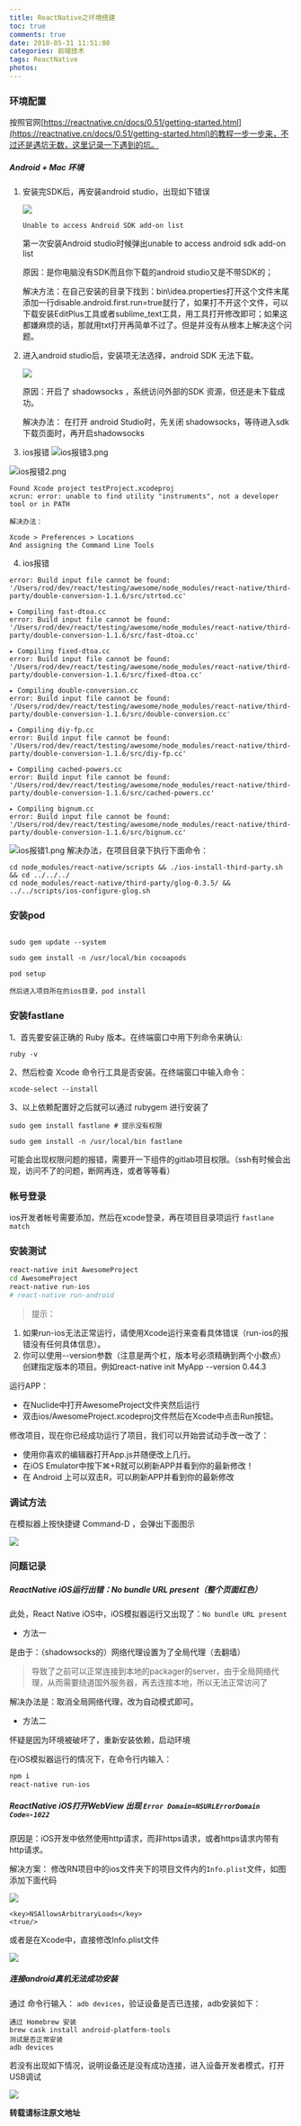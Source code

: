 ```yaml
---
title: ReactNative之环境搭建
toc: true
comments: true
date: 2018-05-31 11:51:08
categories: 前端技术
tags: ReactNative
photos:
---
```


<!--more-->

### 环境配置

按照官网[https://reactnative.cn/docs/0.51/getting-started.html](https://reactnative.cn/docs/0.51/getting-started.html)的教程一步一步来，不过还是遇坑无数，这里记录一下遇到的坑。

##### Android + Mac 环境

1. 安装完SDK后，再安装android studio，出现如下错误

    ![](https://ws1.sinaimg.in/large/006tNc79gy1fruoitlzesj30ym0hiaco.jpg)

    `Unable to access Android SDK add-on list`

    第一次安装Android studio时候弹出unable to access android sdk add-on list

    原因：是你电脑没有SDK而且你下载的android studio又是不带SDK的；

    解决方法：在自己安装的目录下找到：bin\idea.properties打开这个文件末尾添加一行disable.android.first.run=true就行了，如果打不开这个文件，可以下载安装EditPlus工具或者sublime_text工具，用工具打开修改即可；如果这都嫌麻烦的话，那就用txt打开再简单不过了。但是并没有从根本上解决这个问题。

2. 进入android studio后，安装项无法选择，android SDK 无法下载。

    ![](https://ws1.sinaimg.in/large/006tNc79gy1fruoirrs0tj31a80lk41x.jpg)

    原因：开启了 shadowsocks ，系统访问外部的SDK 资源，但还是未下载成功。

    解决办法： 在打开 android Studio时，先关闭 shadowsocks，等待进入sdk 下载页面时，再开启shadowsocks

3. ios报错
![ios报错3.png](https://cdn.leoao.com/ios报错3.png)

![ios报错2.png](https://cdn.leoao.com/ios报错2.png)

```
Found Xcode project testProject.xcodeproj
xcrun: error: unable to find utility "instruments", not a developer tool or in PATH

解决办法：

Xcode > Preferences > Locations
And assigning the Command Line Tools
```

4. ios报错
```
error: Build input file cannot be found: '/Users/rod/dev/react/testing/awesome/node_modules/react-native/third-party/double-conversion-1.1.6/src/strtod.cc'

▸ Compiling fast-dtoa.cc
error: Build input file cannot be found: '/Users/rod/dev/react/testing/awesome/node_modules/react-native/third-party/double-conversion-1.1.6/src/fast-dtoa.cc'

▸ Compiling fixed-dtoa.cc
error: Build input file cannot be found: '/Users/rod/dev/react/testing/awesome/node_modules/react-native/third-party/double-conversion-1.1.6/src/fixed-dtoa.cc'

▸ Compiling double-conversion.cc
error: Build input file cannot be found: '/Users/rod/dev/react/testing/awesome/node_modules/react-native/third-party/double-conversion-1.1.6/src/double-conversion.cc'

▸ Compiling diy-fp.cc
error: Build input file cannot be found: '/Users/rod/dev/react/testing/awesome/node_modules/react-native/third-party/double-conversion-1.1.6/src/diy-fp.cc'

▸ Compiling cached-powers.cc
error: Build input file cannot be found: '/Users/rod/dev/react/testing/awesome/node_modules/react-native/third-party/double-conversion-1.1.6/src/cached-powers.cc'

▸ Compiling bignum.cc
error: Build input file cannot be found: '/Users/rod/dev/react/testing/awesome/node_modules/react-native/third-party/double-conversion-1.1.6/src/bignum.cc'
```
![ios报错1.png](https://cdn.leoao.com/ios报错1.png)
解决办法，在项目目录下执行下面命令：

```shell
cd node_modules/react-native/scripts && ./ios-install-third-party.sh && cd ../../../
cd node_modules/react-native/third-party/glog-0.3.5/ && ../../scripts/ios-configure-glog.sh
```

### 安装pod

```shell

sudo gem update --system

sudo gem install -n /usr/local/bin cocoapods

pod setup

然后进入项目所在的ios目录，pod install

```


### 安装fastlane

1、首先要安装正确的 Ruby 版本。在终端窗口中用下列命令来确认:

```shell
ruby -v
```

2、然后检查 Xcode 命令行工具是否安装。在终端窗口中输入命令：

```shell
xcode-select --install
```

3、以上依赖配置好之后就可以通过 rubygem 进行安装了

```shell
sudo gem install fastlane # 提示没有权限

sudo gem install -n /usr/local/bin fastlane
```

可能会出现权限问题的报错，需要开一下组件的gitlab项目权限。（ssh有时候会出现，访问不了的问题，断网再连，或者等等看）


### 帐号登录

ios开发者帐号需要添加，然后在xcode登录，再在项目目录项运行 `fastlane match`


### 安装测试

```bash
react-native init AwesomeProject
cd AwesomeProject
react-native run-ios
# react-native run-android
```

>提示：
1. 如果run-ios无法正常运行，请使用Xcode运行来查看具体错误（run-ios的报错没有任何具体信息）。
2. 你可以使用--version参数（注意是两个杠，版本号必须精确到两个小数点）创建指定版本的项目。例如react-native init MyApp --version 0.44.3

运行APP：

* 在Nuclide中打开AwesomeProject文件夹然后运行
* 双击ios/AwesomeProject.xcodeproj文件然后在Xcode中点击Run按钮。

修改项目，现在你已经成功运行了项目，我们可以开始尝试动手改一改了：

* 使用你喜欢的编辑器打开App.js并随便改上几行。
* 在iOS Emulator中按下⌘+R就可以刷新APP并看到你的最新修改！
* 在 Android 上可以双击R，可以刷新APP并看到你的最新修改

### 调试方法

在模拟器上按快捷键 Command-D ，会弹出下面图示

![](https://ws3.sinaimg.in/large/006tKfTcgy1fo33qaqknaj30km14edgx.jpg)


### 问题记录

##### ReactNative iOS运行出错：No bundle URL present（整个页面红色）

此处，React Native iOS中，iOS模拟器运行又出现了：`No bundle URL present`

* 方法一

是由于：（shadowsocks的）网络代理设置为了全局代理（去翻墙）

>导致了之前可以正常连接到本地的packager的server，由于全局网络代理，从而需要绕道国外服务器，再去连接本地，所以无法正常访问了

解决办法是：取消全局网络代理，改为自动模式即可。

* 方法二

怀疑是因为环境被破坏了，重新安装依赖，启动环境

在iOS模拟器运行的情况下，在命令行内输入：

```bash
npm i
react-native run-ios
```


#####  ReactNative iOS打开WebView 出现 `Error Domain=NSURLErrorDomain Code=-1022`

原因是：iOS开发中依然使用http请求，而非https请求，或者https请求内带有http请求。

解决方案： 修改RN项目中的ios文件夹下的项目文件内的`Info.plist`文件，如图添加下面代码

![](https://ws2.sinaimg.in/large/006tNc79gy1fo99gokjf9j30w40fa3z2.jpg)

```
<key>NSAllowsArbitraryLoads</key>
<true/>
```

或者是在Xcode中，直接修改Info.plist文件

![](https://ws2.sinaimg.in/large/006tNc79gy1fo99jtjtixj31cg0o4gpm.jpg)

##### 连接android真机无法成功安装

通过 命令行输入： `adb devices`，验证设备是否已连接，adb安装如下：

    通过 Homebrew 安装
    brew cask install android-platform-tools
    测试是否正常安装
    adb devices

若没有出现如下情况，说明设备还是没有成功连接，进入设备开发者模式，打开USB调试

![](https://ws1.sinaimg.in/large/006tNc79gy1fruuv5wkh3j30rs048gm5.jpg)


**转载请标注原文地址**

